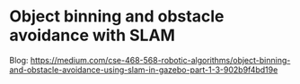 # Object binning and obstacle avoidance with SLAM
Blog: https://medium.com/cse-468-568-robotic-algorithms/object-binning-and-obstacle-avoidance-using-slam-in-gazebo-part-1-3-902b9f4bd19e
